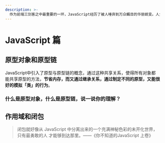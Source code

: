 ```yaml
---
description: >-
  作为前端三剑客之中最重要的一环，JavaScript经历了被人唾弃到万众瞩目的华丽蜕变。人生如逆旅，我亦是行人，要向JavaScript学习，默默无闻的改变着自己！
---
```


# JavaScript 篇

## 原型对象和原型链

JavaScript中引入了原型与原型链的概念，通过这种共享关系，使得所有对象都能共享原型的方法，**节省内存，**而又通过继承关系，通过制定不同的原型，又能很好的模**拟「类」的行为**。

### 什么是原型对象，什么是原型链，说一说你的理解？

## 作用域和闭包

> 闭包就好像从 JavaScript 中分离出来的一个充满神秘色彩的未开化世界，只有最勇敢的人 才能够到达那里。——《你不知道的JavaScript 上卷》

